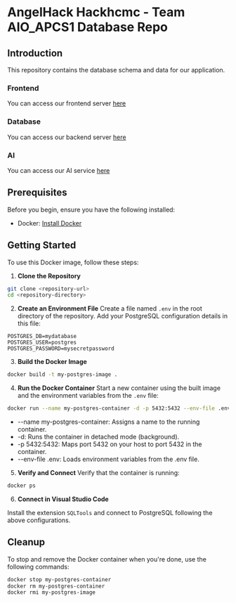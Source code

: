 # AngelHack Hackhcmc - Team AIO_APCS1 Database Repo

## Introduction 

This repository contains the database schema and data for our application.

### Frontend
You can access our frontend server [here](https://github.com/AngelHack-APCS/hackhcmc_frontend)

### Database
You can access our backend server [here](https://github.com/AngelHack-APCS/hackhcmc_backend)

### AI
You can access our AI service [here](https://github.com/AngelHack-APCS/hackhcmc_ai)

## Prerequisites

Before you begin, ensure you have the following installed:

- Docker: [Install Docker](https://www.docker.com/get-started)

## Getting Started

To use this Docker image, follow these steps:

1. **Clone the Repository**
```bash
git clone <repository-url>
cd <repository-directory>
```

2. **Create an Environment File**
Create a file named `.env` in the root directory of the repository. Add your PostgreSQL configuration details in this file:
```text
POSTGRES_DB=mydatabase
POSTGRES_USER=postgres
POSTGRES_PASSWORD=mysecretpassword
```
3. **Build the Docker Image**

```bash
docker build -t my-postgres-image .
```

4. **Run the Docker Container**
Start a new container using the built image and the environment variables from the `.env` file:
```bash
docker run --name my-postgres-container -d -p 5432:5432 --env-file .env my-postgres-image
```
- --name my-postgres-container: Assigns a name to the running container.
- -d: Runs the container in detached mode (background).
- -p 5432:5432: Maps port 5432 on your host to port 5432 in the container.
- --env-file .env: Loads environment variables from the .env file.

5. **Verify and Connect**
Verify that the container is running:
```bash
docker ps
```

6. **Connect in Visual Studio Code**
   
Install the extension `SQLTools` and connect to PostgreSQL following the above configurations.

## Cleanup
To stop and remove the Docker container when you're done, use the following commands:
```bash
docker stop my-postgres-container
docker rm my-postgres-container
docker rmi my-postgres-image
```
